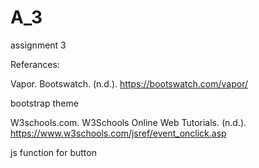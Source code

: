 # A_3
 assignment 3


Referances: 


Vapor. Bootswatch. (n.d.). https://bootswatch.com/vapor/ 

bootstrap theme 

W3schools.com. W3Schools Online Web Tutorials. (n.d.). https://www.w3schools.com/jsref/event_onclick.asp  

js function for button



 
